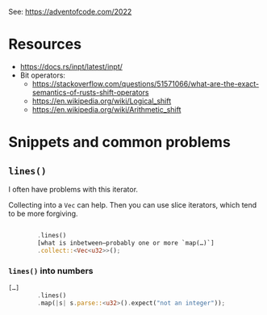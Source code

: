 See: https://adventofcode.com/2022

# Resources

- https://docs.rs/inpt/latest/inpt/
- Bit operators:
  - https://stackoverflow.com/questions/51571066/what-are-the-exact-semantics-of-rusts-shift-operators
  - https://en.wikipedia.org/wiki/Logical_shift
  - https://en.wikipedia.org/wiki/Arithmetic_shift

# Snippets and common problems

## `lines()`

I often have problems with this iterator.

Collecting into a `Vec` can help. Then you can use slice iterators,
which tend to be more forgiving.

``` rust

        .lines()
        [what is inbetween—probably one or more `map(…)`]
        .collect::<Vec<u32>>();
```

### `lines()` into numbers

``` rust
[…]
        .lines()
        .map(|s| s.parse::<u32>().expect("not an integer"));
```
